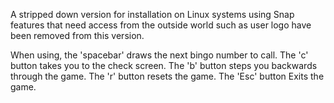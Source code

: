 A stripped down version for installation on Linux systems using Snap
features that need access from the outside world such as user logo
have been removed from this version.

When using, the 'spacebar' draws the next bingo number to call.
The 'c' button takes you to the check screen.
The 'b' button steps you backwards through the game.
The 'r' button resets the game.
The 'Esc' button Exits the game.